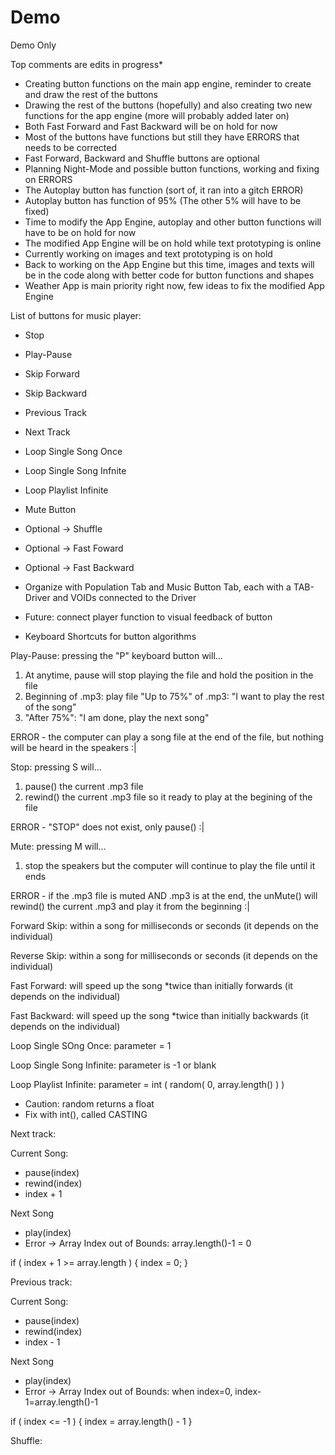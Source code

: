 # Demo

Demo Only

Top comments are edits in progress*

- Creating button functions on the main app engine, reminder to create and draw the rest of the buttons
- Drawing the rest of the buttons (hopefully) and also creating two new functions for the app engine (more will probably added later on)
- Both Fast Forward and Fast Backward will be on hold for now
- Most of the buttons have functions but still they have ERRORS that needs to be corrected
- Fast Forward, Backward and Shuffle buttons are optional
- Planning Night-Mode and possible button functions, working and fixing on ERRORS
- The Autoplay button has function (sort of, it ran into a gitch ERROR)
- Autoplay button has function of 95% (The other 5% will have to be fixed)
- Time to modify the App Engine, autoplay and other button functions will have to be on hold for now
- The modified App Engine will be on hold while text prototyping is online
- Currently working on images and text prototyping is on hold
- Back to working on the App Engine but this time, images and texts will be in the code along with better code for button functions and shapes
- Weather App is main priority right now, few ideas to fix the modified App Engine

List of buttons for music player:

- Stop
- Play-Pause
- Skip Forward
- Skip Backward
- Previous Track
- Next Track
- Loop Single Song Once
- Loop Single Song Infnite
- Loop Playlist Infinite
- Mute Button
- Optional -> Shuffle
- Optional -> Fast Foward
- Optional -> Fast Backward

- Organize with Population Tab and Music Button Tab, each with a TAB-Driver and VOIDs connected to the Driver
- Future: connect player function to visual feedback of button
- Keyboard Shortcuts for button algorithms

Play-Pause: pressing the "P" keyboard button will...

1. At anytime, pause will stop playing the file and hold the position in the file
2. Beginning of .mp3: play file
"Up to 75%" of .mp3: "I want to play the rest of the song"
3. "After 75%": "I am done, play the next song"

ERROR - the computer can play a song file at the end of the file, but nothing will be heard in the speakers :|

Stop: pressing S will...

1. pause() the current .mp3 file
2. rewind() the current .mp3 file so it ready to play at the begining of the file

ERROR - "STOP" does not exist, only pause() :|

Mute: pressing M will...

1. stop the speakers but the computer will continue to play the file until it ends

ERROR - if the .mp3 file is muted AND .mp3 is at the end, the unMute() will rewind() the current .mp3 and play it from the beginning :|

Forward Skip: within a song for milliseconds or seconds (it depends on the individual)

Reverse Skip: within a song for milliseconds or seconds (it depends on the individual)

Fast Forward: will speed up the song *twice than initially forwards (it depends on the individual)

Fast Backward: will speed up the song *twice than initially backwards (it depends on the individual)

Loop Single SOng Once: parameter = 1

Loop Single Song Infinite: parameter is -1 or blank

Loop Playlist Infinite: parameter = int ( random( 0, array.length() ) )

- Caution: random returns a float
- Fix with int(), called CASTING

Next track:

Current Song:

- pause(index)
- rewind(index)
- index + 1

Next Song

- play(index)
- Error -> Array Index out of Bounds: array.length()-1 = 0

if ( index + 1 >= array.length ) { index = 0; }

Previous track:

Current Song:

- pause(index)
- rewind(index)
- index - 1

Next Song

- play(index)
- Error -> Array Index out of Bounds: when index=0, index-1=array.length()-1

if ( index <= -1 ) { index = array.length() - 1 }

Shuffle:
